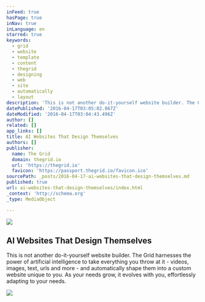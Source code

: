 ```yaml
---
inFeed: true
hasPage: true
inNav: true
inLanguage: en
starred: true
keywords:
  - grid
  - website
  - template
  - content
  - thegrid
  - designing
  - web
  - site
  - automatically
  - layout
description: 'This is not another do-it-yourself website builder. The Grid harnesses the power of artificial intelligence to take everything you throw at it - videos, images, text, urls and more - and automatically shape them into a custom website unique to you. As your needs grow, it evolves with you, effortlessly adapting to your needs.'
datePublished: '2016-04-17T03:05:02.867Z'
dateModified: '2016-04-17T03:04:43.496Z'
author: []
related: []
app_links: []
title: AI Websites That Design Themselves
authors: []
publisher:
  name: The Grid
  domain: thegrid.io
  url: 'https://thegrid.io'
  favicon: 'https://passport.thegrid.io/favicon.ico'
sourcePath: _posts/2016-04-17-ai-websites-that-design-themselves.md
published: true
url: ai-websites-that-design-themselves/index.html
_context: 'http://schema.org'
_type: MediaObject

---
```

![](https://the-grid-user-content.s3-us-west-2.amazonaws.com/7fc5249d-ddcc-4f4f-ac18-e1c349295848.jpg)

<article style=""><h1>AI Websites That Design Themselves</h1><p>This is not another do-it-yourself website builder. The Grid harnesses the power of artificial intelligence to take everything you throw at it - videos, images, text, urls and more - and automatically shape them into a custom website unique to you. As your needs grow, it evolves with you, effortlessly adapting to your needs.</p><img src="https://s3-us-west-2.amazonaws.com/the-grid-img/p/4c2aa71f774183b698c1df3f3a0bac4a57df5dd9.png" /></article>